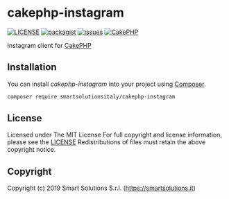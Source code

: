 # cakephp-instagram
[![LICENSE](https://img.shields.io/github/license/smartsolutionsitaly/cakephp-instagram.svg)](LICENSE)
[![packagist](https://img.shields.io/badge/packagist-smartsolutionsitaly%2Fcakephp--instagram-brightgreen.svg)](https://packagist.org/packages/smartsolutionsitaly/cakephp-instagram)
[![issues](https://img.shields.io/github/issues/smartsolutionsitaly/cakephp-instagram.svg)](https://github.com/smartsolutionsitaly/cakephp-instagram/issues)
[![CakePHP](https://img.shields.io/badge/CakePHP-3.6%2B-brightgreen.svg)](https://github.com/cakephp/cakephp)

Instagram client for [CakePHP](https://github.com/cakephp/cakephp)

## Installation
You can install _cakephp-instagram_ into your project using [Composer](https://getcomposer.org).

``` bash
composer require smartsolutionsitaly/cakephp-instagram
```

## License
Licensed under The MIT License
For full copyright and license information, please see the [LICENSE](LICENSE)
Redistributions of files must retain the above copyright notice.

## Copyright
Copyright (c) 2019 Smart Solutions S.r.l. (https://smartsolutions.it)
